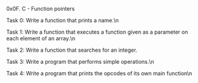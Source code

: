 0x0F. C - Function pointers

Task 0: Write a function that prints a name.\n

Task 1: Write a function that executes a function given as a parameter on each element of an array.\n

Task 2: Write a function that searches for an integer.

Task 3: Write a program that performs simple operations.\n

Task 4: Write a program that prints the opcodes of its own main function\n

